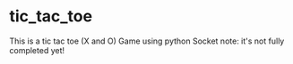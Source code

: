 # tic_tac_toe
This is a tic tac toe (X and O) Game using python Socket 
note: it's not fully completed yet!
